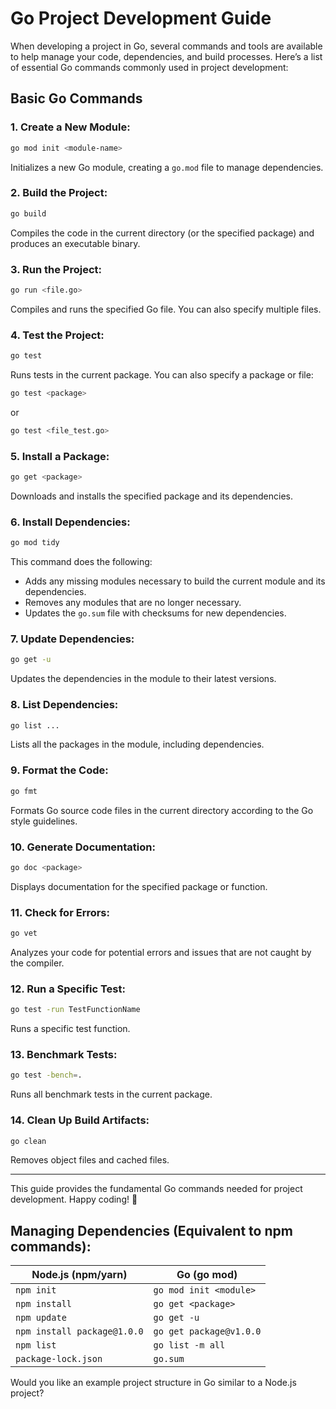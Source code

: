 # Go Project Development Guide

When developing a project in Go, several commands and tools are available to help manage your code, dependencies, and build processes. Here’s a list of essential Go commands commonly used in project development:

## Basic Go Commands

### 1. Create a New Module:

```sh
go mod init <module-name>
```

Initializes a new Go module, creating a `go.mod` file to manage dependencies.

### 2. Build the Project:

```sh
go build
```

Compiles the code in the current directory (or the specified package) and produces an executable binary.

### 3. Run the Project:

```sh
go run <file.go>
```

Compiles and runs the specified Go file. You can also specify multiple files.

### 4. Test the Project:

```sh
go test
```

Runs tests in the current package. You can also specify a package or file:

```sh
go test <package>
```

or

```sh
go test <file_test.go>
```

### 5. Install a Package:

```sh
go get <package>
```

Downloads and installs the specified package and its dependencies.

### 6. Install Dependencies:

```sh
go mod tidy
```

This command does the following:

- Adds any missing modules necessary to build the current module and its dependencies.
- Removes any modules that are no longer necessary.
- Updates the `go.sum` file with checksums for new dependencies.

### 7. Update Dependencies:

```sh
go get -u
```

Updates the dependencies in the module to their latest versions.

### 8. List Dependencies:

```sh
go list ...
```

Lists all the packages in the module, including dependencies.

### 9. Format the Code:

```sh
go fmt
```

Formats Go source code files in the current directory according to the Go style guidelines.

### 10. Generate Documentation:

```sh
go doc <package>
```

Displays documentation for the specified package or function.

### 11. Check for Errors:

```sh
go vet
```

Analyzes your code for potential errors and issues that are not caught by the compiler.

### 12. Run a Specific Test:

```sh
go test -run TestFunctionName
```

Runs a specific test function.

### 13. Benchmark Tests:

```sh
go test -bench=.
```

Runs all benchmark tests in the current package.

### 14. Clean Up Build Artifacts:

```sh
go clean
```

Removes object files and cached files.

---

This guide provides the fundamental Go commands needed for project development. Happy coding! 🚀

## Managing Dependencies (Equivalent to npm commands):

| Node.js (npm/yarn)          | Go (go mod)             |
| --------------------------- | ----------------------- |
| `npm init`                  | `go mod init <module>`  |
| `npm install`               | `go get <package>`      |
| `npm update`                | `go get -u`             |
| `npm install package@1.0.0` | `go get package@v1.0.0` |
| `npm list`                  | `go list -m all`        |
| `package-lock.json`         | `go.sum`                |

Would you like an example project structure in Go similar to a Node.js project?

